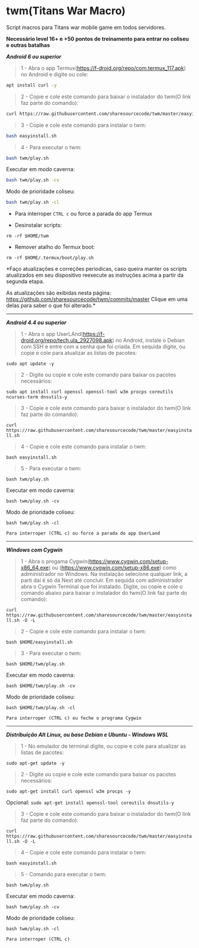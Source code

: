 # twm(Titans War Macro)
Script macros para Titans war mobile game em todos servidores.

**Necessário level 16+ e +50 pontos de treinamento para entrar no coliseu e outras batalhas**

***Android 6 ou superior***

>1 - Abra o app Termux(https://f-droid.org/repo/com.termux_117.apk) no Android e digite ou cole:
```bash
apt install curl -y
```
>2 - Copie e cole este comando para baixar o instalador do twm(O link faz parte do comando):
```bash
curl https://raw.githubusercontent.com/sharesourcecode/twm/master/easyinstall.sh -O -L
```
>3 - Copie e cole este comando para instalar o twm:
```bash
bash easyinstall.sh
```
>4 - Para executar o twm:
```bash
bash twm/play.sh
```
Executar em modo caverna:
```bash
bash twm/play.sh -cv
```
Modo de prioridade coliseu:
```bash
bash twm/play.sh -cl
```

* Para interroper `CTRL c` ou force a parada do app Termux

* Desinstalar scripts:

`rm -rf $HOME/twm`
* Remover atalho do Termux boot:

`rm -rf $HOME/.termux/boot/play.sh`

*Faço atualizações e correções periodicas, caso queira manter os scripts atualizados em seu dispositivo reexecute as instruções acima a partir da segunda etapa.

As atualizações são exibidas nesta página: https://github.com/sharesourcecode/twm/commits/master
Clique em uma delas para saber o que foi alterado.* 

***
***Android 4.4 ou superior***

>1 - Abra o app UserLAnd(https://f-droid.org/repo/tech.ula_2927098.apk) no Android, instale o Debian com SSH e entre com a senha que foi criada.
> Em sequida digite, ou copie e cole para atualizar as listas de pacotes:

```sudo apt update -y```

>2 - Digite ou copie e cole este comando para baixar os pacotes necessários:

```sudo apt install curl openssl openssl-tool w3m procps coreutils ncurses-term dnsutils-y```

>3 - Copie e cole este comando para baixar o instalador do twm(O link faz parte do comando):

```curl https://raw.githubusercontent.com/sharesourcecode/twm/master/easyinstall.sh```

>4 - Copie e cole este comando para instalar o twm:

```bash easyinstall.sh```

>5 - Para executar o twm:

```bash twm/play.sh```

Executar em modo caverna:

```bash twm/play.sh -cv```

Modo de prioridade coliseu:

```bash twm/play.sh -cl```

`Para interroper (CTRL c) ou force a parada do app UserLand`

***
***Windows com Cygwin***

>1 - Abra o progama Cygwin(https://www.cygwin.com/setup-x86_64.exe) ou (https://www.cygwin.com/setup-x86.exe) como adiministrador no Windows. Na instalação selecione qualquer link, a parti daí é só dá Next até concluir. Em sequida com adiministrador abra o Cygwin Terminal que foi instalado. Digite, ou copie e cole o comando abaixo para baixar o instalador do twm(O link faz parte do comando):

```curl https://raw.githubusercontent.com/sharesourcecode/twm/master/easyinstall.sh -O -L```

>2 - Copie e cole este comando para instalar o twm:

```bash $HOME/easyinstall.sh```

>3 - Para executar o twm:

```bash $HOME/twm/play.sh```

Executar em modo caverna:

```bash $HOME/twm/play.sh -cv```

Modo de prioridade coliseu:

```bash $HOME/twm/play.sh -cl```

`Para interroper (CTRL c) ou feche o programa Cygwin`

***
***Distribuição Alt Linux, ou base Debian e Ubuntu - Windows WSL***

>1 - No emulador de terminal digite, ou copie e cole para atualizar as listas de pacotes:

```sudo apt-get update -y```

>2 - Digite ou copie e cole este comando para baixar os pacotes necessários:

```sudo apt-get install curl openssl w3m procps -y```

Opcional: ```sudo apt-get install openssl-tool coreutils dnsutils-y```

>3 - Copie e cole este comando para baixar o instalador do twm(O link faz parte do comando):

```curl https://raw.githubusercontent.com/sharesourcecode/twm/master/easyinstall.sh -O -L```

>4 - Copie e cole este comando para instalar o twm:

```bash easyinstall.sh```

>5 - Comando para executar o twm:

```bash twm/play.sh```

Executar em modo caverna:

```bash twm/play.sh -cv```

Modo de prioridade coliseu:

```bash twm/play.sh -cl```

`Para interroper (CTRL c)`
